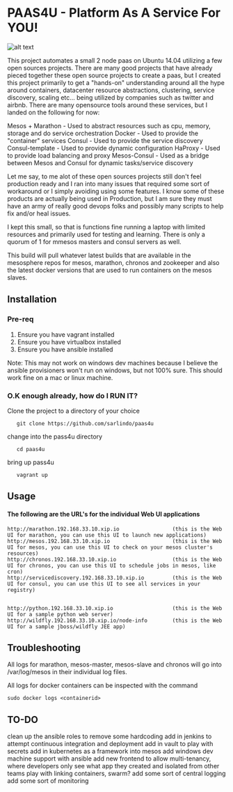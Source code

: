 # PAAS4U - Platform As A Service For YOU!

![alt text](https://cloud.githubusercontent.com/assets/6406166/11431151/d94688d6-945f-11e5-9af6-8451d2b3ea85.png)

This project automates a small 2 node paas on Ubuntu 14.04 utilizing a few open sources projects. There are many good projects that have already pieced together these open source projects to create a paas, but I created this project primarily to get a "hands-on" understanding around all the hype around containers, datacenter resource abstractions, clustering, service discovery, scaling etc... being utilized by companies such as twitter and airbnb. There are many opensource tools around these services, but I landed on the following for now:

Mesos + Marathon   - Used to abstract resources such as cpu, memory, storage and do service orchestration
Docker             - Used to provide the "container" services
Consul             - Used to provide the service discovery
Consul-template    - Used to provide dynamic configuration
HaProxy            - Used to provide load balancing and proxy
Mesos-Consul       - Used as a bridge between Mesos and Consul for dynamic tasks/service discovery

Let me say, to me alot of these open sources projects still don't feel production ready and I ran into many issues that required some sort of workaround or I simply avoiding using some features. I know some of these products are actually being used in Production, but I am sure they must have an army of really good devops folks and possibly many scripts to help fix and/or heal issues.

I kept this small, so that is functions fine running a laptop with limited resources and primarily used for testing and learning. There is only a quorum of 1 for mmesos masters and consul servers as well.

This build will pull whatever latest builds that are available in the mesosphere repos for mesos, marathon, chronos and zookeeper and also the latest docker versions that are used to run containers on the mesos slaves.  

## Installation

### Pre-req

1. Ensure you have vagrant installed
2. Ensure you have virtualbox installed
3. Ensure you have ansible installed

Note: This may not work on windows dev machines because I believe the ansible provisioners won't run on windows, but not 100% sure. This should work fine on a mac or linux machine. 

### O.K enough already, how do I RUN IT?

Clone the project to a directory of your choice

``` 
   git clone https://github.com/sarlindo/paas4u
```

change into the pass4u directory

```
   cd paas4u
```

bring up pass4u

```
   vagrant up
```
 
## Usage


#### The following are the URL's for the individual Web UI applications

```
http://marathon.192.168.33.10.xip.io                 (this is the Web UI for marathon, you can use this UI to launch new applications)
http://mesos.192.168.33.10.xip.io                    (this is the Web UI for mesos, you can use this UI to check on your mesos cluster's resources)
http://chronos.192.168.33.10.xip.io                  (this is the Web UI for chronos, you can use this UI to schedule jobs in mesos, like cron)
http://servicediscovery.192.168.33.10.xip.io         (this is the Web UI for consul, you can use this UI to see all services in your registry)


http://python.192.168.33.10.xip.io                   (this is the Web UI for a sample python web server)
http://wildfly.192.168.33.10.xip.io/node-info        (this is the Web UI for a sample jboss/wildfly JEE app)
```

## Troubleshooting


All logs for marathon, mesos-master, mesos-slave and chronos will go into /var/log/mesos in their individual log files.

All logs for docker containers can be inspected with the command 

```
sudo docker logs <containerid>
```

## TO-DO

clean up the ansible roles to remove some hardcoding
add in jenkins to attempt continuous integration and deployment
add in vault to play with secrets
add in kubernetes as a framework into mesos
add windows dev machine support with ansible
add new frontend to allow multi-tenancy, where developers only see what app they created and isolated from other teams
play with linking containers, swarm?
add some sort of central logging
add some sort of monitoring
